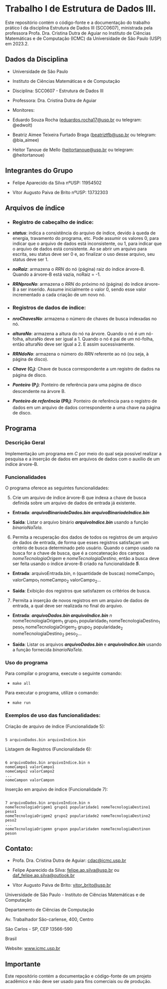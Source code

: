 # Trabalho I de Estrutura de Dados III.

  

Este repositório contém o código-fonte e a documentação do trabalho prático I da disciplina Estrutura de Dados III (SCC0607), ministrada pela professora Profa. Dra. Cristina Dutra de Aguiar no Instituto de Ciências Matemáticas e de Computação (ICMC) da Universidade de São Paulo (USP) em 2023.2.

  

## Dados da Disciplina

  

- Universidade de São Paulo

- Instituto de Ciências Matemáticas e de Computação

- Disciplina: SCC0607 - Estrutura de Dados III

- Professora: Dra. Cristina Dutra de Aguiar

- Monitores:

- Eduardo Souza Rocha (eduardos.rocha17@usp.br ou telegram: @edwolt)

- Beatriz Aimee Teixeira Furtado Braga (beatriztfb@usp.br ou telegram: @bia_aimee)

- Heitor Tanoue de Mello (heitortanoue@usp.br ou telegram: @heitortanoue)

  

## Integrantes do Grupo

  

- Felipe Aparecido da Silva nºUSP: 11954502

- Vítor Augusto Paiva de Brito nºUSP: 13732303

  

## Arquivos de índice

  

- ### Registro de cabeçalho de índice:

- ***status***: indica a consistência do arquivo de índice, devido à queda de energia, travamento do programa, etc. Pode assumir os valores 0, para indicar que o arquivo de dados está inconsistente, ou 1, para indicar que o arquivo de dados está consistente. Ao se abrir um arquivo para escrita, seu status deve ser 0 e, ao finalizar o uso desse arquivo, seu status deve ser 1.

- ***noRaiz***: armazena o *RRN* do nó (página) raiz do índice árvore-B. Quando a árvore-B está vazia, noRaiz = -1.

- ***RRNproxNo***: armazena o *RRN* do próximo nó (página) do índice árvore-B a ser inserido. Assume inicialmente o valor 0, sendo esse valor incrementado a cada criação de um novo nó.

  

- ### Registros de dados de índice:

- ***nroChavesNo***: armazena o número de chaves de busca indexadas no nó.

- ***alturaNo***: armazena a altura do nó na árvore. Quando o nó é um nó-folha, alturaNo deve ser igual a 1. Quando o nó é pai de um nó-folha, então alturaNo deve ser igual a 2. E assim sucessivamente.

- ***RRNdoNo***: armazena o número do *RRN* referente ao nó (ou seja, à página de disco).
- ***Chave*** **(C<sub>i</sub>)**: Chave de busca correspondente a um registro de dados na página de disco.
- ***Ponteiro*** **(P<sub>i</sub>)**: Ponteiro de referência para uma página de disco descendente na árvore B.
- ***Ponteiro de referência*** **(PR<sub>i</sub>)**: Ponteiro de referência para o registro de dados em um arquivo de dados correspondente a uma chave na página de disco.

  

## Programa

  

### Descrição Geral

  

Implementação um programa em *C* por meio do qual seja possível realizar a pesquisa e a inserção de dados em arquivos de dados com o auxílio de um índice árvore-B.

  

### Funcionalidades

  

O programa oferece as seguintes funcionalidades:

  

5. Crie um arquivo de índice árvore-B que indexa a chave de busca definida sobre um arquivo de dados de entrada já existente.

- **Entrada**: ***arquivoBinariodeDados.bin***  ***arquivoBinariodeIndice.bin***

- **Saída**: Listar o arquivo binário ***arquivoIndice.bin*** usando a função *binarioNaTela*.

  

6. Permita a recuperação dos dados de todos os registros de um arquivo de dados de entrada, de forma que esses registros satisfaçam um critério de busca determinado pelo usuário. Quando o campo usado na busca for a chave de busca, que é a concatenação dos campos *nomeTecnologiaOrigem* e *nomeTecnologiaDestino*, então a busca deve ser feita usando o índice árvore-B criado na funcionalidade ***5***.

- **Entrada**: arquivoEntrada.bin, n (quantidade de buscas)
nomeCampo<sub>1</sub> valorCampo<sub>1</sub>
 nomeCampo<sub>2</sub> valorCampo<sub>2</sub>...

- **Saída**: Exibição dos registros que satisfazem os critérios de busca.

  

7. Permita a inserção de novos registros em um arquivo de dados de entrada, a qual deve ser realizada no final do arquivo.

- **Entrada**: ***arquivoDados.bin arquivoIndice.bin*** *n*
nomeTecnologiaOrigem<sub>1</sub> grupo<sub>1</sub> popularidade<sub>1</sub> nomeTecnologiaDestino<sub>1</sub> peso<sub>1</sub>
nomeTecnologiaOrigem<sub>2</sub> grupo<sub>2</sub> popularidade<sub>2</sub> nomeTecnologiaDestino<sub>2</sub> peso<sub>2</sub>...

- **Saída**: Listar os arquivos ***arquivoDados.bin*** e ***arquivoIndice.bin*** usando a função fornecida *binarioNaTela*.
### Uso do programa

  

Para compilar o programa, execute o seguinte comando:

- ``make all``

Para executar o programa, utilize o comando:

- ``make run``

  

### Exemplos de uso das funcionalidades:

  

Criação de arquivo de índice (Funcionalidade 5):

```

5 arquivoDados.bin arquivoIndice.bin
```
  

Listagem de Registros (Funcionalidade 6):

```

6 arquivoDados.bin arquivoIndice.bin n
nomeCampo1 valorCampo1
nomeCampo2 valorCampo2
...
nomeCampon valorCampon
```

  

Inserção em arquivo de índice (Funcionalidade 7):

```

7 arquivoDados.bin arquivoIndice.bin n
nomeTecnologiaOrigem1 grupo1 popularidade1 nomeTecnologiaDestino1 peso1
nomeTecnologiaOrigem2 grupo2 popularidade2 nomeTecnologiaDestino2 peso2
...
nomeTecnologiaOrigemn grupon popularidaden nomeTecnologiaDestinon peson
```

  

## Contato:

  

- Profa. Dra. Cristina Dutra de Aguiar: cdac@icmc.usp.br

- Felipe Aparecido da Silva: felipe.ap.silva@usp.br ou daf_felipe.ap.silva@outlook.br

- Vítor Augusto Paiva de Brito: vitor_brito@usp.br

  

Universidade de São Paulo - Instituto de Ciências Matemáticas e de Computação

  

Departamento de Ciências de Computação

  

Av. Trabalhador São-carlense, 400, Centro

  

São Carlos - SP, CEP 13566-590

  

Brasil

  

Website: www.icmc.usp.br

  

## Importante

Este repositório contém a documentação e código-fonte de um projeto acadêmico e não deve ser usado para fins comerciais ou de produção.
